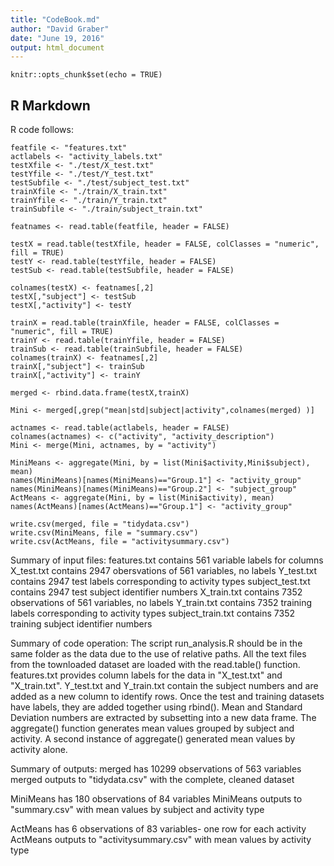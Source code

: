 ```yaml
---
title: "CodeBook.md"
author: "David Graber"
date: "June 19, 2016"
output: html_document
---
```


```{r setup, include=FALSE}
knitr::opts_chunk$set(echo = TRUE)
```

## R Markdown
R code follows:
```{r , results='asis', echo=FALSE}
featfile <- "features.txt"
actlabels <- "activity_labels.txt"
testXfile <- "./test/X_test.txt"
testYfile <- "./test/Y_test.txt"
testSubfile <- "./test/subject_test.txt"
trainXfile <- "./train/X_train.txt"
trainYfile <- "./train/Y_train.txt"
trainSubfile <- "./train/subject_train.txt"

featnames <- read.table(featfile, header = FALSE)

testX = read.table(testXfile, header = FALSE, colClasses = "numeric", fill = TRUE)
testY <- read.table(testYfile, header = FALSE)
testSub <- read.table(testSubfile, header = FALSE)

colnames(testX) <- featnames[,2]
testX[,"subject"] <- testSub
testX[,"activity"] <- testY

trainX = read.table(trainXfile, header = FALSE, colClasses = "numeric", fill = TRUE)
trainY <- read.table(trainYfile, header = FALSE)
trainSub <- read.table(trainSubfile, header = FALSE)
colnames(trainX) <- featnames[,2]
trainX[,"subject"] <- trainSub
trainX[,"activity"] <- trainY

merged <- rbind.data.frame(testX,trainX)

Mini <- merged[,grep("mean|std|subject|activity",colnames(merged) )]

actnames <- read.table(actlabels, header = FALSE)
colnames(actnames) <- c("activity", "activity_description")
Mini <- merge(Mini, actnames, by = "activity")

MiniMeans <- aggregate(Mini, by = list(Mini$activity,Mini$subject), mean)
names(MiniMeans)[names(MiniMeans)=="Group.1"] <- "activity_group"
names(MiniMeans)[names(MiniMeans)=="Group.2"] <- "subject_group"
ActMeans <- aggregate(Mini, by = list(Mini$activity), mean)
names(ActMeans)[names(ActMeans)=="Group.1"] <- "activity_group"

write.csv(merged, file = "tidydata.csv")
write.csv(MiniMeans, file = "summary.csv")
write.csv(ActMeans, file = "activitysummary.csv")
```
Summary of input files:
features.txt contains 561 variable labels for columns
X_test.txt contains 2947 obersvations of 561 variables, no labels
Y_test.txt contains 2947 test labels corresponding to activity types
subject_test.txt contains 2947 test subject identifier numbers
X_train.txt contains 7352 observations of 561 variables, no labels
Y_train.txt contains 7352 training labels corresponding to activity types
subject_train.txt contains 7352 training subject identifier numbers


Summary of code operation:
The script run_analysis.R should be in the same folder as the data due to the use of relative paths.
All the text files from the townloaded dataset are loaded with the read.table() function.
features.txt provides column labels for the data in "X_test.txt" and "X_train.txt".
Y_test.txt and Y_train.txt contain the subject numbers and are added as a new column to identify rows.
Once the test and training datasets have labels, they are added together using rbind().
Mean and Standard Deviation numbers are extracted by subsetting into a new data frame.
The aggregate() function generates mean values grouped by subject and activity. A second instance of aggregate() generated mean values by activity alone.


Summary of outputs:
merged has 10299 observations of 563 variables
merged outputs to "tidydata.csv" with the complete, cleaned dataset

MiniMeans has 180 observations of 84 variables
MiniMeans outputs to "summary.csv" with mean values by subject and activity type

ActMeans has 6 observations of 83 variables- one row for each activity
ActMeans outputs to "activitysummary.csv" with mean values by activity type
